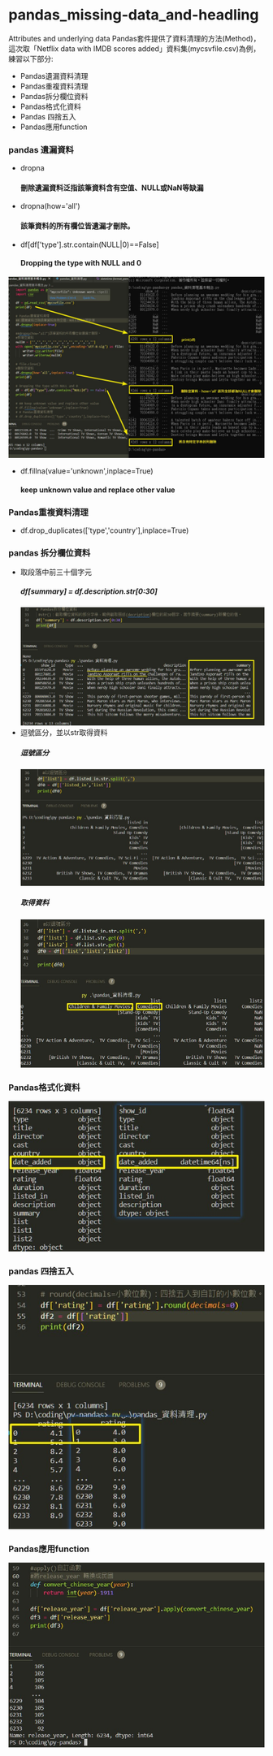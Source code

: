 # pandas_missing-data_and-headling
Attributes and underlying data
Pandas套件提供了資料清理的方法(Method)，這次取「Netflix data with IMDB scores added」資料集(mycsvfile.csv)為例，練習以下部分:

- Pandas遺漏資料清理
- Pandas重複資料清理
- Pandas拆分欄位資料
- Pandas格式化資料
- Pandas 四捨五入
- Pandas應用function

### pandas 遺漏資料
- dropna
  #### 刪除遺漏資料泛指該筆資料含有空值、NULL或NaN等缺漏
- dropna(how='all')
  #### 該筆資料的所有欄位皆遺漏才刪除。
- df[df['type'].str.contain(NULL|0)==False]
  #### Dropping the type with NULL and 0
  
![img](dropna-pandas.jpg)

- df.fillna(value='unknown',inplace=True)
  #### keep unknown value and replace other value

### Pandas重複資料清理
- df.drop_duplicates(['type','country'],inplace=True)

### pandas 拆分欄位資料
- 取段落中前三十個字元
  ##### df[summary] = df.description.str[0:30]
  ![img](取前30個字_pandas.jpg)
- 逗號區分，並以str取得資料
  ##### 逗號區分
  ![img](逗號區分_pandas.jpg)
  ##### 取得資料
  ![img](逗號區分取得資料-pandas.jpg)

### Pandas格式化資料
![img](datetime_format_pandas.jpg)
### pandas 四捨五入
![img](round-decimals-pandas.jpg)
### Pandas應用function
![img](apply-function-pandas.jpg)


